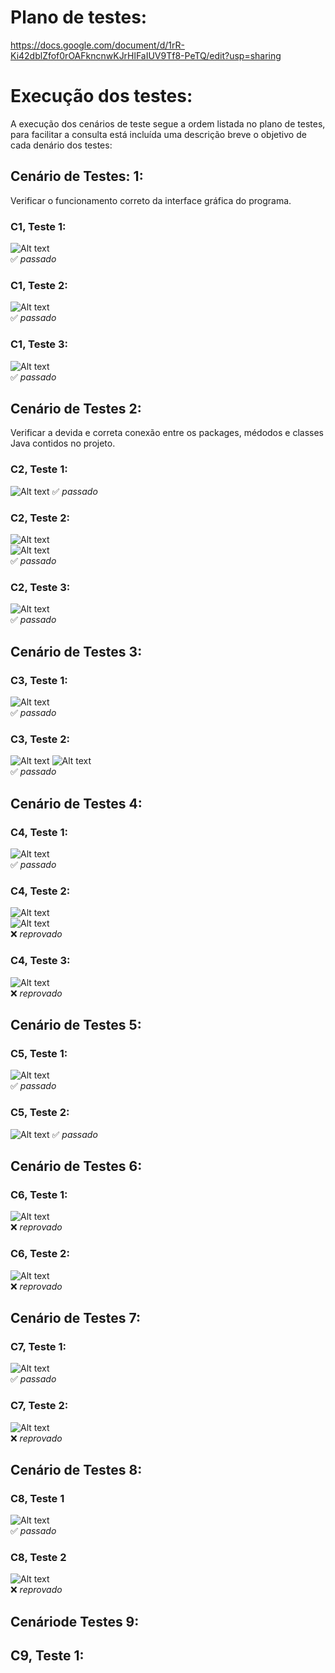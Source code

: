 # Plano de testes:
https://docs.google.com/document/d/1rR-Ki42dblZfof0rOAFkncnwKJrHlFaIUV9Tf8-PeTQ/edit?usp=sharing

# Execução dos testes:  
A execução dos cenários de teste segue a ordem listada no plano de testes, para facilitar a consulta está incluída uma descrição breve o objetivo de cada denário dos testes:  
## Cenário de Testes: 1:  
Verificar o funcionamento correto da interface gráfica do programa.  
### C1, Teste 1:
![Alt text](https://github.com/Pizzade42queijos/Teste-de-software_Hospital/blob/main/TestesPrints/C1t1.png)  
:white_check_mark: *passado*  
### C1, Teste 2:
![Alt text](https://github.com/Pizzade42queijos/Teste-de-software_Hospital/blob/main/TestesPrints/C1t2.png)  
:white_check_mark: *passado*  
### C1, Teste 3:
![Alt text](https://github.com/Pizzade42queijos/Teste-de-software_Hospital/blob/main/TestesPrints/C1t3.png)  
:white_check_mark: *passado*  

## Cenário de Testes 2:
Verificar a devida e correta conexão entre os packages, médodos e classes Java contidos no projeto.
### C2, Teste 1:
![Alt text](https://github.com/Pizzade42queijos/Teste-de-software_Hospital/blob/main/TestesPrints/C2t1.png)
:white_check_mark: *passado*  
### C2, Teste 2:
![Alt text](https://github.com/Pizzade42queijos/Teste-de-software_Hospital/blob/main/TestesPrints/C2T2-1.png)  
![Alt text](https://github.com/Pizzade42queijos/Teste-de-software_Hospital/blob/main/TestesPrints/C2T2-2.png)  
:white_check_mark: *passado*  
### C2, Teste 3:
![Alt text](https://github.com/Pizzade42queijos/Teste-de-software_Hospital/blob/main/TestesPrints/C2T3.png)  
:white_check_mark: *passado*  

## Cenário de Testes 3:
### C3, Teste 1:
![Alt text](https://github.com/Pizzade42queijos/Teste-de-software_Hospital/blob/main/TestesPrints/C3T1.png)  
:white_check_mark: *passado*  
### C3, Teste 2:
![Alt text](https://github.com/Pizzade42queijos/Teste-de-software_Hospital/blob/main/TestesPrints/C3T2.png)
![Alt text](https://github.com/Pizzade42queijos/Teste-de-software_Hospital/blob/main/TestesPrints/C3T2-2.png)  
:white_check_mark: *passado*  

## Cenário de Testes 4:
### C4, Teste 1:
![Alt text](https://github.com/Pizzade42queijos/Teste-de-software_Hospital/blob/main/TestesPrints/C4T1.png)  
:white_check_mark: *passado*
### C4, Teste 2:
![Alt text](https://github.com/Pizzade42queijos/Teste-de-software_Hospital/blob/main/TestesPrints/C4T2-1.png)  
![Alt text](https://github.com/Pizzade42queijos/Teste-de-software_Hospital/blob/main/TestesPrints/C4T2-2.png)  
:x: *reprovado*

### C4, Teste 3:
![Alt text](https://github.com/Pizzade42queijos/Teste-de-software_Hospital/blob/main/TestesPrints/C4T3.png)  
:x: *reprovado*
## Cenário de Testes 5:
### C5, Teste 1:
![Alt text](https://github.com/Pizzade42queijos/Teste-de-software_Hospital/blob/main/TestesPrints/C3T2-2.png)  
:white_check_mark: *passado*  
### C5, Teste 2:
![Alt text](https://github.com/Pizzade42queijos/Teste-de-software_Hospital/blob/main/TestesPrints/C5T2.png)
:white_check_mark: *passado*  

## Cenário de Testes 6:
### C6, Teste 1:
![Alt text](https://github.com/Pizzade42queijos/Teste-de-software_Hospital/blob/main/TestesPrints/C6T1.png)  
:x: *reprovado*
### C6, Teste 2:
![Alt text](https://github.com/Pizzade42queijos/Teste-de-software_Hospital/blob/main/TestesPrints/C6T2.png)  
:x: *reprovado*  
## Cenário de Testes 7:
### C7, Teste 1:
![Alt text](https://github.com/Pizzade42queijos/Teste-de-software_Hospital/blob/main/TestesPrints/C7T1.png)  
:white_check_mark: *passado* 
### C7, Teste 2:
![Alt text](https://github.com/Pizzade42queijos/Teste-de-software_Hospital/blob/main/TestesPrints/C7T2.png)  
:x: *reprovado*  

## Cenário de Testes 8:
### C8, Teste 1
![Alt text](https://github.com/Pizzade42queijos/Teste-de-software_Hospital/blob/main/TestesPrints/C8T1.png)  
:white_check_mark: *passado* 
### C8, Teste 2
![Alt text](https://github.com/Pizzade42queijos/Teste-de-software_Hospital/blob/main/TestesPrints/C8T1.png)  
:x: *reprovado*  

## Cenáriode Testes 9:
## C9, Teste 1:














